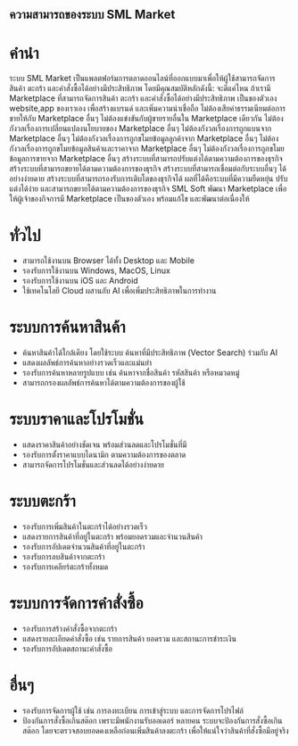 ## ความสามารถของระบบ SML Market

# คำนำ
ระบบ SML Market เป็นแพลตฟอร์มการตลาดออนไลน์ที่ออกแบบมาเพื่อให้ผู้ใช้สามารถจัดการสินค้า ตะกร้า และคำสั่งซื้อได้อย่างมีประสิทธิภาพ โดยมีคุณสมบัติหลักดังนี้:
จะดีแค่ไหน ถ้าเรามี Marketplace ที่สามารถจัดการสินค้า ตะกร้า และคำสั่งซื้อได้อย่างมีประสิทธิภาพ เป็นของตัวเอง
website,app ของเราเอง เพื่อสร้างแบรนด์ และเพิ่มความน่าเชื่อถือ
ไม่ต้องเสียค่าธรรมเนียมต่อการขายให้กับ Marketplace อื่นๆ
ไม่ต้องแข่งขันกับผู้ขายรายอื่นใน Marketplace เดียวกัน
ไม่ต้องกังวลเรื่องการเปลี่ยนแปลงนโยบายของ Marketplace อื่นๆ
ไม่ต้องกังวลเรื่องการถูกแบนจาก Marketplace อื่นๆ
ไม่ต้องกังวลเรื่องการถูกขโมยข้อมูลลูกค้าจาก Marketplace อื่นๆ
ไม่ต้องกังวลเรื่องการถูกขโมยข้อมูลสินค้าและราคาจาก Marketplace อื่นๆ
ไม่ต้องกังวลเรื่องการถูกขโมยข้อมูลการขายจาก Marketplace อื่นๆ
สร้างระบบที่สามารถปรับแต่งได้ตามความต้องการของธุรกิจ
สร้างระบบที่สามารถขยายได้ตามความต้องการของธุรกิจ
สร้างระบบที่สามารถเชื่อมต่อกับระบบอื่นๆ ได้อย่างง่ายดาย
สร้างระบบที่สามารถรองรับการเติบโตของธุรกิจได้
ผลที่ได้คือระบบที่มีความยืดหยุ่น ปรับแต่งได้ง่าย และสามารถขยายได้ตามความต้องการของธุรกิจ
SML Soft พัฒนา Marketplace เพื่อให้ผู้เจ้าของกิจการมี Marketplace เป็นของตัวเอง พร้อมแก้ไข และพัฒนาต่อเนื่องให้

# ทั่วไป
- สามารถใช้งานบน Browser ได้ทั้ง Desktop และ Mobile
- รองรับการใช้งานบน Windows, MacOS, Linux
- รองรับการใช้งานบน iOS และ Android
- ใช้เทคโนโลยี Cloud ผสานกับ AI เพื่อเพิ่มประสิทธิภาพในการทำงาน

# ระบบการค้นหาสินค้า
- ค้นหาสินค้าได้ใกล้เคียง โดยใช้ระบบ ค้นหาที่มีประสิทธิภาพ (Vector Search) ร่วมกับ AI
- แสดงผลลัพธ์การค้นหาอย่างรวดเร็วและแม่นยำ
- รองรับการค้นหาหลายรูปแบบ เช่น ค้นหาจากชื่อสินค้า รหัสสินค้า หรือหมวดหมู่
- สามารถกรองผลลัพธ์การค้นหาได้ตามความต้องการของผู้ใช้

# ระบบราคาและโปรโมชั่น
- แสดงราคาสินค้าอย่างชัดเจน พร้อมส่วนลดและโปรโมชั่นที่มี
- รองรับการตั้งราคาแบบไดนามิก ตามความต้องการของตลาด
- สามารถจัดการโปรโมชั่นและส่วนลดได้อย่างง่ายดาย

# ระบบตะกร้า
- รองรับการเพิ่มสินค้าในตะกร้าได้อย่างรวดเร็ว
- แสดงรายการสินค้าที่อยู่ในตะกร้า พร้อมยอดรวมและจำนวนสินค้า
- รองรับการอัปเดตจำนวนสินค้าที่อยู่ในตะกร้า
- รองรับการลบสินค้าจากตะกร้า
- รองรับการเคลียร์ตะกร้าทั้งหมด

# ระบบการจัดการคำสั่งซื้อ
- รองรับการสร้างคำสั่งซื้อจากตะกร้า
- แสดงรายละเอียดคำสั่งซื้อ เช่น รายการสินค้า ยอดรวม และสถานะการชำระเงิน
- รองรับการอัปเดตสถานะคำสั่งซื้อ

# อื่นๆ
- รองรับการจัดการผู้ใช้ เช่น การลงทะเบียน การเข้าสู่ระบบ และการจัดการโปรไฟล์
- ป้องกันการสั่งซื้อเกินสต๊อก เพราะมีพนักงานรับออเดอร์ หลายคน ระบบจะป้องกันการสั่งซื้อเกินสต๊อก โดยจะตรวจสอบยอดคงเหลือก่อนเพิ่มสินค้าลงตะกร้า เพื่อให้แน่ใจว่าสินค้าที่สั่งซื้อมีอยู่จริง
